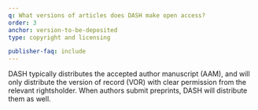 ```yaml
---
q: What versions of articles does DASH make open access?
order: 3
anchor: version-to-be-deposited
type: copyright and licensing

publisher-faq: include
---
```

DASH typically distributes the accepted author manuscript (AAM), and will only distribute the version of record (VOR) with clear permission from the relevant rightsholder. When authors submit preprints, DASH will distribute them as well.
